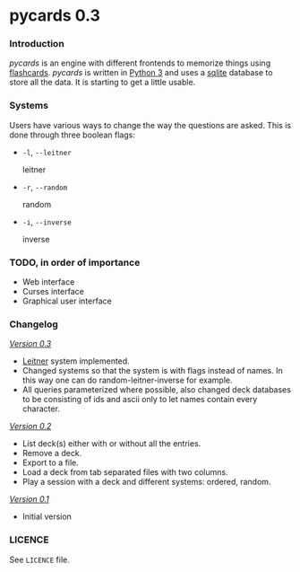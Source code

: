 # pycards 0.3

### Introduction
*pycards* is an engine with different frontends to memorize things using
[flashcards][1]. *pycards* is written in [Python 3][2] and uses a [sqlite][3]
database to store all the data. It is starting to get a little usable.

### Systems
Users have various ways to change the way the questions are asked. This is done
through three boolean flags:

- `-l`, `--leitner`
	
	leitner
- `-r`, `--random`
	
	random
- `-i`, `--inverse`

	inverse

### TODO, in order of importance
- Web interface
- Curses interface
- Graphical user interface

### Changelog
*[Version 0.3](https://github.com/dopefishh/pycards/releases/tag/v0.3)*
- [Leitner][4] system implemented.
- Changed systems so that the system is with flags instead of names. In this
  way one can do random-leitner-inverse for example.
- All queries parameterized where possible, also changed deck databases to be
  consisting of ids and ascii only to let names contain every character.

*[Version 0.2](https://github.com/dopefishh/pycards/releases/tag/v0.2)*
- List deck(s) either with or without all the entries.
- Remove a deck.
- Export to a file.
- Load a deck from tab separated files with two columns.
- Play a session with a deck and different systems: ordered, random.

*[Version 0.1](https://github.com/dopefishh/pycards/releases/tag/v0.1)*
- Initial version

### LICENCE
See `LICENCE` file.

[1]: https://en.wikipedia.org/wiki/Flashcard
[2]: https://www.python.org
[3]: https://www.sqlite.org
[4]: https://en.wikipedia.org/wiki/Leitner_system
